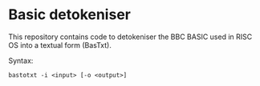 # Basic detokeniser

This repository contains code to detokeniser the BBC BASIC used in
RISC OS into a textual form (BasTxt).

Syntax:

    bastotxt -i <input> [-o <output>]

